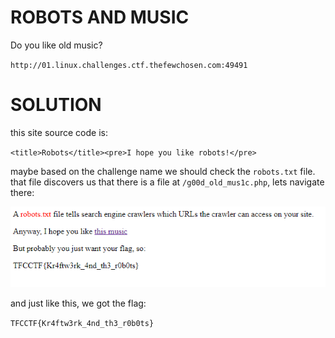 # ROBOTS AND MUSIC

Do you like old music?

`http://01.linux.challenges.ctf.thefewchosen.com:49491`

# SOLUTION

this site source code is:

`<title>Robots</title><pre>I hope you like robots!</pre>`

maybe based on the challenge name we should check the `robots.txt` file.
that file discovers us that there is a file at `/g00d_old_mus1c.php`, lets navigate there:

![g00d_old_mus1c output](g00d_old_mus1c_output.png)

and just like this, we got the flag:

`TFCCTF{Kr4ftw3rk_4nd_th3_r0b0ts}`
